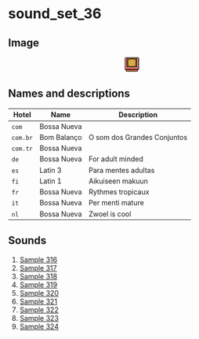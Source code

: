 # sound_set_36

## Image

<div align="center">

![sound_set_36](../uploads/imgs/36.gif)

</div>

## Names and descriptions

| Hotel | Name | Description |
|-|-|-|
| `com` | Bossa Nueva |  |
| `com.br` | Bom Balanço | O som dos Grandes Conjuntos |
| `com.tr` | Bossa Nueva |  |
| `de` | Bossa Nueva | For adult minded |
| `es` | Latin 3 | Para mentes adultas |
| `fi` | Latin 1 | Aikuiseen makuun |
| `fr` | Bossa Nueva | Rythmes tropicaux |
| `it` | Bossa Nueva | Per menti mature |
| `nl` | Bossa Nueva | Zwoel is cool |

## Sounds

1. [Sample 316](../uploads/sounds/sound_machine_sample_316.mp3)
1. [Sample 317](../uploads/sounds/sound_machine_sample_317.mp3)
1. [Sample 318](../uploads/sounds/sound_machine_sample_318.mp3)
1. [Sample 319](../uploads/sounds/sound_machine_sample_319.mp3)
1. [Sample 320](../uploads/sounds/sound_machine_sample_320.mp3)
1. [Sample 321](../uploads/sounds/sound_machine_sample_321.mp3)
1. [Sample 322](../uploads/sounds/sound_machine_sample_322.mp3)
1. [Sample 323](../uploads/sounds/sound_machine_sample_323.mp3)
1. [Sample 324](../uploads/sounds/sound_machine_sample_324.mp3)